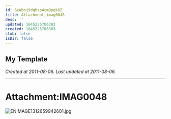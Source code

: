 ```yaml
---
id: 6zWboj9dqMsp4cm9pqk8Z
title: Attachment_imag0048
desc: ''
updated: 1645225706303
created: 1645225706303
stub: false
isDir: false
---
```

My Template
---

_Created at 2011-08-06._
_Last updated at 2011-08-06._




---

# Attachment:IMAG0048


![ENIMAGE1312659942601.jpg](./_resources/Attachment_IMAG0048.resources/ENIMAGE1312659942601.jpg)

